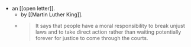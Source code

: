 - an [[open letter]].
  - by [[Martin Luther King]].
  - > It says that people have a moral responsibility to break unjust laws and to take direct action rather than waiting potentially forever for justice to come through the courts.
